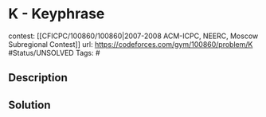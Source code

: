 # K - Keyphrase

contest: [[CFICPC/100860/100860|2007-2008 ACM-ICPC, NEERC, Moscow Subregional Contest]]
url: https://codeforces.com/gym/100860/problem/K
#Status/UNSOLVED
Tags: #

## Description

## Solution

